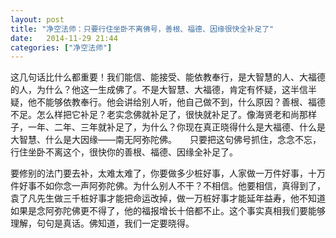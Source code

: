 ```yaml
---
layout: post
title: "净空法师：只要行住坐卧不离佛号，善根、福德、因缘很快全补足了"
date:   2014-11-29 21:44
categories: ["净空法师"]
---
```


	
这几句话比什么都重要！我们能信、能接受、能依教奉行，是大智慧的人、大福德的人，为什么？他这一生成佛了。不是大智慧、大福德，肯定有怀疑，这半信半疑，他不能够依教奉行。他会讲给别人听，他自己做不到，什么原因？善根、福德不足。怎么样把它补足？老实念佛就补足了，很快就补足了。像海贤老和尚那样子，一年、二年、三年就补足了，为什么？你现在真正晓得什么是大福德、什么是大智慧、什么是大因缘——南无阿弥陀佛。　　只要把这句佛号抓住，念念不忘，行住坐卧不离这个，很快你的善根、福德、因缘全补足了。　　

要修别的法门要去补，太难太难了，你要做多少桩好事，人家做一万件好事，十万件好事不如你念一声阿弥陀佛。为什么别人不干？不相信。他要相信，真得到了，袁了凡先生做三千桩好事才能把命运改掉，做一万桩好事才能延年益寿，他不知道如果是念阿弥陀佛更不得了，他的福报增长十倍都不止。这个事实真相我们要能够理解，句句是真话。佛知道，我们一定要晓得。
